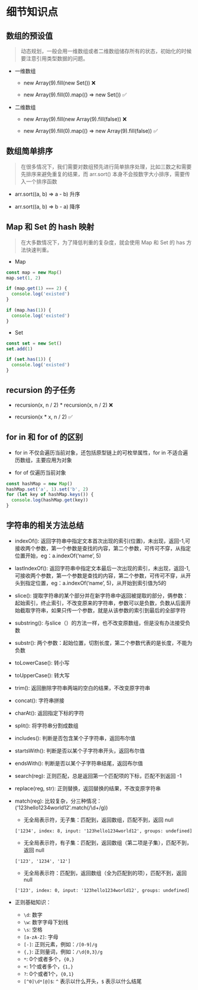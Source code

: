 # 细节知识点

## 数组的预设值

> 动态规划，一般会用一维数组或者二维数组储存所有的状态，初始化的时候要注意引用类型数据的问题。

- 一维数组

  * new Array(9).fill(new Set()) ❌

  * new Array(9).fill(0).map(() => new Set()) ✅

- 二维数组

  * new Array(9).fill(new Array(9).fill(false)) ❌

  * new Array(9).fill(0).map(() => new Array(9).fill(false)) ✅

## 数组简单排序

> 在很多情况下，我们需要对数组预先进行简单排序处理，比如三数之和需要先排序来避免重复的结果，而 arr.sort() 本身不会按数字大小排序，需要传入一个排序函数

- arr.sort((a, b) => a - b) 升序

- arr.sort((a, b) => b - a) 降序

## Map 和 Set 的 hash 映射

> 在大多数情况下，为了降低判重的复杂度，就会使用 Map 和 Set 的 has 方法快速判重。

- Map

```js
const map = new Map()
map.set(1, 2)

if (map.get(1) === 2) {
  console.log('existed')
}

if (map.has(1)) {
  console.log('existed')
}
```

- Set

```js
const set = new Set()
set.add(1)

if (set.has(1)) {
  console.log('existed')
}
```

## recursion 的子任务

- recursion(x, n / 2) * recursion(x, n / 2) ❌

- recursion(x * x, n / 2) ✅

## for in 和 for of 的区别

- for in 不仅会遍历当前对象，还包括原型链上的可枚举属性，for in 不适合遍历数组，主要应用为对象

- for of 仅遍历当前对象

```js
const hashMap = new Map()
hashMap.set('a', 1).set('b', 2)
for (let key of hashMap.keys()) {
  console.log(hashMap.get(key))
}
```

## 字符串的相关方法总结

- indexOf(): 返回字符串中指定文本首次出现的索引(位置)，未出现，返回-1,可接收两个参数，第一个参数是查找的内容，第二个参数，可传可不穿，从指定位置开始，eg：a.indexOf(‘name’, 5)

- lastIndexOf(): 返回字符串中指定文本最后一次出现的索引，未出现，返回-1,可接收两个参数，第一个参数是查找的内容，第二个参数，可传可不穿，从开头到指定位置，eg：a.indexOf(‘name’, 5)，从开始到索引值为5的

- slice(): 提取字符串的某个部分并在新字符串中返回被提取的部分，俩参数：起始索引，终止索引，不改变原来的字符串，参数可以是负数，负数从后面开始截取字符串，如果只传一个参数，就是从该参数的索引到最后的全部字符

- substring(): 与slice（）的方法一样，也不改变原数组，但是没有办法接受负数

- substr(): 两个参数：起始位置，切割长度，第二个参数代表的是长度，不能为负数

- toLowerCase(): 转小写

- toUpperCase(): 转大写

- trim(): 返回删除字符串两端的空白的结果，不改变原字符串

- concat(): 字符串拼接

- charAt(): 返回指定下标的字符

- split(): 将字符串分割成数组

- includes(): 判断是否包含某个子字符串，返回布尔值

- startsWith(): 判断是否以某个子字符串开头，返回布尔值

- endsWith(): 判断是否以某个子字符串结尾，返回布尔值

- search(reg): 正则匹配，总是返回第一个匹配项的下标，匹配不到返回 -1

- replace(reg, str): 正则替换，返回替换的结果，不改变原字符串

- match(reg): 比较复杂，分三种情况：('123hello1234world12'.match(/\d+/g))

  * 无全局表示符，无子集：匹配到，返回数组，匹配不到，返回 null

  `['1234', index: 8, input: '123hello1234world12', groups: undefined]`

  * 无全局表示符，有子集：匹配到，返回数组（第二项是子集），匹配不到，返回 null

  `['123', '1234', '12']`

  * 无全局表示符：匹配到，返回数组（全为匹配到的项），匹配不到，返回 null

  `['123', index: 0, input: '123hello1234world12', groups: undefined]`

- 正则基础知识：

  * `\d`: 数字
  * `\w`: 数字字母下划线
  * `\s`: 空格
  * `[a-zA-Z]`: 字母
  * `[-]`: 正则元素，例如：`/[0-9]/g`
  * `{,}`: 正则量词，例如：`/\d{0,3}/g`
  * `*`: 0个或者多个，`{0,}`
  * `+`: 1个或者多个，`{1,}`
  * `?`: 0个或者1个，`{0,1}`
  * `[^0]\d*[@]$`: `^` 表示以什么开头，`$` 表示以什么结尾
